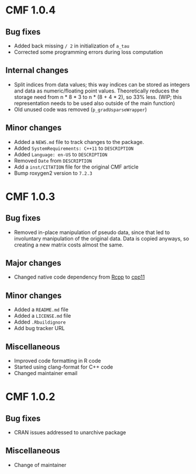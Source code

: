 # CMF 1.0.4

## Bug fixes
* Added back missing `/ 2` in initialization of `a_tau`
* Corrected some programming errors during loss computation

## Internal changes
* Split indices from data values; this way indices can be stored as integers
  and data as numeric/floating point values. Theoretically reduces the storage
  need from n * 8 * 3 to n * (8 + 4 * 2), so 33% less. (WIP; this representation
  needs to be used also outside of the main function)
* Old unused code was removed (`p_gradUsparseWrapper`)

## Minor changes
* Added a `NEWS.md` file to track changes to the package.
* Added `SystemRequirements: C++11` to `DESCRIPTION`
* Added `Language: en-US` to `DESCRIPTION`
* Removed `Date` from `DESCRIPTION`
* Add a `inst/CITATION` file for the original CMF article
* Bump roxygen2 version to `7.2.3`

# CMF 1.0.3

## Bug fixes
* Removed in-place manipulation of pseudo data, since that led to
  involuntary manipulation of the original data. Data is copied
  anyways, so creating a new matrix costs almost the same.

## Major changes
* Changed native code dependency from
  [Rcpp](https://cran.r-project.org/package=Rcpp)
  to [cpp11](https://cran.r-project.org/package=cpp1q)

## Minor changes
* Added a `README.md` file
* Added a `LICENSE.md` file
* Added `.Rbuildignore`
* Add bug tracker URL

## Miscellaneous
* Improved code formatting in R code
* Started using clang-format for C++ code
* Changed maintainer email

# CMF 1.0.2

## Bug fixes
* CRAN issues addressed to unarchive package

## Miscellaneous
* Change of maintainer
